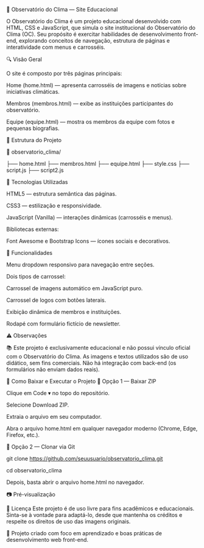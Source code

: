 🌱 Observatório do Clima — Site Educacional

O Observatório do Clima é um projeto educacional desenvolvido com HTML, CSS e JavaScript, que simula o site institucional do Observatório do Clima (OC).
Seu propósito é exercitar habilidades de desenvolvimento front-end, explorando conceitos de navegação, estrutura de páginas e interatividade com menus e carrosséis.

🔍 Visão Geral

O site é composto por três páginas principais:

Home (home.html) — apresenta carrosséis de imagens e notícias sobre iniciativas climáticas.

Membros (membros.html) — exibe as instituições participantes do observatório.

Equipe (equipe.html) — mostra os membros da equipe com fotos e pequenas biografias.

🧱 Estrutura do Projeto

📁 observatorio_clima/

├── home.html
├── membros.html
├── equipe.html
├── style.css
├── script.js
├── script2.js

🎨 Tecnologias Utilizadas

HTML5 — estrutura semântica das páginas.

CSS3 — estilização e responsividade.

JavaScript (Vanilla) — interações dinâmicas (carrosséis e menus).

Bibliotecas externas:

Font Awesome e Bootstrap Icons — ícones sociais e decorativos.

🚀 Funcionalidades

Menu dropdown responsivo para navegação entre seções.

Dois tipos de carrossel:

Carrossel de imagens automático em JavaScript puro.

Carrossel de logos com botões laterais.

Exibição dinâmica de membros e instituições.

Rodapé com formulário fictício de newsletter.

⚠️ Observações

📚 Este projeto é exclusivamente educacional e não possui vínculo oficial com o Observatório do Clima.
As imagens e textos utilizados são de uso didático, sem fins comerciais.
Não há integração com back-end (os formulários não enviam dados reais).

💾 Como Baixar e Executar o Projeto
🔸 Opção 1 — Baixar ZIP

Clique em Code ▾ no topo do repositório.

Selecione Download ZIP.

Extraia o arquivo em seu computador.

Abra o arquivo home.html em qualquer navegador moderno (Chrome, Edge, Firefox, etc.).

🔸 Opção 2 — Clonar via Git

git clone https://github.com/seuusuario/observatorio_clima.git

cd observatorio_clima

Depois, basta abrir o arquivo home.html no navegador.

📷 Pré-visualização

📄 Licença
Este projeto é de uso livre para fins acadêmicos e educacionais.
Sinta-se à vontade para adaptá-lo, desde que mantenha os créditos e respeite os direitos de uso das imagens originais.


💚 Projeto criado com foco em aprendizado e boas práticas de desenvolvimento web front-end.


